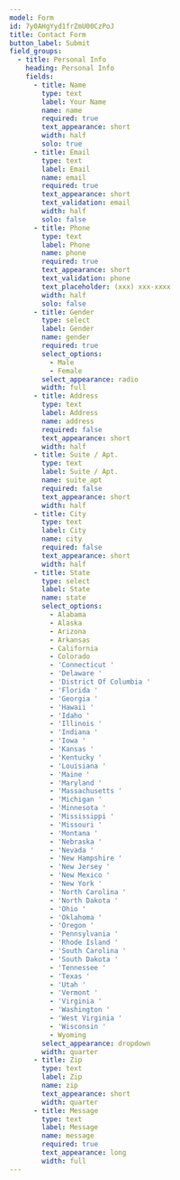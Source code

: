 ```yaml
---
model: Form
id: 7y0AHgYyd1frZmU00CzPoJ
title: Contact Form
button_label: Submit
field_groups:
  - title: Personal Info
    heading: Personal Info
    fields:
      - title: Name
        type: text
        label: Your Name
        name: name
        required: true
        text_appearance: short
        width: half
        solo: true
      - title: Email
        type: text
        label: Email
        name: email
        required: true
        text_appearance: short
        text_validation: email
        width: half
        solo: false
      - title: Phone
        type: text
        label: Phone
        name: phone
        required: true
        text_appearance: short
        text_validation: phone
        text_placeholder: (xxx) xxx-xxxx
        width: half
        solo: false
      - title: Gender
        type: select
        label: Gender
        name: gender
        required: true
        select_options:
          - Male
          - Female
        select_appearance: radio
        width: full
      - title: Address
        type: text
        label: Address
        name: address
        required: false
        text_appearance: short
        width: half
      - title: Suite / Apt.
        type: text
        label: Suite / Apt.
        name: suite_apt
        required: false
        text_appearance: short
        width: half
      - title: City
        type: text
        label: City
        name: city
        required: false
        text_appearance: short
        width: half
      - title: State
        type: select
        label: State
        name: state
        select_options:
          - Alabama
          - Alaska
          - Arizona
          - Arkansas
          - California
          - Colorado
          - 'Connecticut '
          - 'Delaware '
          - 'District Of Columbia '
          - 'Florida '
          - 'Georgia '
          - 'Hawaii '
          - 'Idaho '
          - 'Illinois '
          - 'Indiana '
          - 'Iowa '
          - 'Kansas '
          - 'Kentucky '
          - 'Louisiana '
          - 'Maine '
          - 'Maryland '
          - 'Massachusetts '
          - 'Michigan '
          - 'Minnesota '
          - 'Mississippi '
          - 'Missouri '
          - 'Montana '
          - 'Nebraska '
          - 'Nevada '
          - 'New Hampshire '
          - 'New Jersey '
          - 'New Mexico '
          - 'New York '
          - 'North Carolina '
          - 'North Dakota '
          - 'Ohio '
          - 'Oklahoma '
          - 'Oregon '
          - 'Pennsylvania '
          - 'Rhode Island '
          - 'South Carolina '
          - 'South Dakota '
          - 'Tennessee '
          - 'Texas '
          - 'Utah '
          - 'Vermont '
          - 'Virginia '
          - 'Washington '
          - 'West Virginia '
          - 'Wisconsin '
          - Wyoming
        select_appearance: dropdown
        width: quarter
      - title: Zip
        type: text
        label: Zip
        name: zip
        text_appearance: short
        width: quarter
      - title: Message
        type: text
        label: Message
        name: message
        required: true
        text_appearance: long
        width: full
---
```


